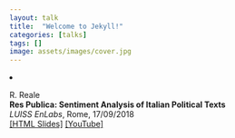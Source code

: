```yaml
---
layout: talk
title:  "Welcome to Jekyll!"
categories: [talks]
tags: []
image: assets/images/cover.jpg
---
```



<li><p>R. Reale<br>
<b>Res Publica: Sentiment Analysis of Italian Political Texts</b><br>
<i>LUISS EnLabs</i>, Rome, 17/09/2018<br />
<a href="https://reale.me/respublica-iaml-2018" target="_blank">[HTML Slides]</a>
<a href="https://youtu.be/2nS-Ugwye8E?t=46m" target="_blank">[YouTube]</a>
</p>
</li>
